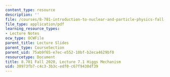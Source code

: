 ```yaml
---
content_type: resource
description: ''
file: /courses/8-701-introduction-to-nuclear-and-particle-physics-fall-2020/38973fb7c4c33b3cedf0c67f9430df39_MIT8_701f20_lec7.1.pdf
file_type: application/pdf
learning_resource_types:
- Lecture Notes
ocw_type: OCWFile
parent_title: Lecture Slides
parent_type: CourseSection
parent_uid: 75ab9f65-e7ec-e552-10bf-b2eca4629bf0
resourcetype: Document
title: 8.701 Fall 2020, Lecture 7.1 Higgs Mechanism
uid: 38973fb7-c4c3-3b3c-edf0-c67f9430df39
---
```

